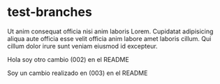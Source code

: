 # test-branches

Ut anim consequat officia nisi anim laboris Lorem. Cupidatat adipisicing aliqua aute officia esse velit officia anim labore amet laboris cillum. Qui cillum dolor irure sunt veniam eiusmod id excepteur.


Hola soy otro cambio (002) en el README

Soy un cambio realizado en (003) en el README
